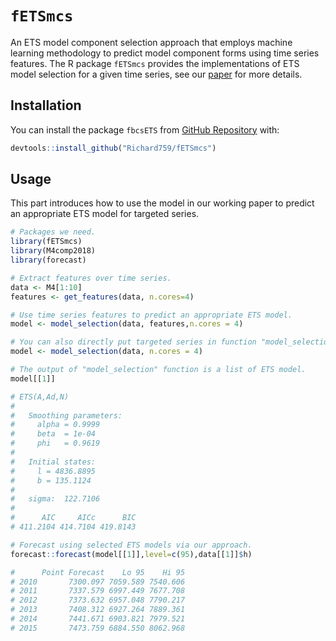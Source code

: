 `fETSmcs`
========

An ETS model component selection approach that employs machine learning methodology to predict model component forms using time series features.
The R package `fETSmcs` provides the implementations of ETS model selection for a given time series, see our [paper](https://github.com/Richard/fbcsETS) for more details.

Installation
------------

You can install the package `fbcsETS` from [GitHub Repository](https://github.com/Richard/fbcsETS) with:

``` r
devtools::install_github("Richard759/fETSmcs")
```

Usage
-----

This part introduces how to use the model in our working paper to predict an appropriate ETS model for targeted series.

``` r
# Packages we need.
library(fETSmcs)
library(M4comp2018)
library(forecast)

# Extract features over time series.
data <- M4[1:10]
features <- get_features(data, n.cores=4)

# Use time series features to predict an appropriate ETS model.
model <- model_selection(data, features,n.cores = 4)

# You can also directly put targeted series in function "model_selection" without extracting features separately.
model <- model_selection(data, n.cores = 4)

# The output of "model_selection" function is a list of ETS model.
model[[1]]

# ETS(A,Ad,N) 
#
#   Smoothing parameters:
#     alpha = 0.9999 
#     beta  = 1e-04 
#     phi   = 0.9619 
#
#   Initial states:
#     l = 4836.8895 
#     b = 135.1124 
#
#   sigma:  122.7106
#
#      AIC     AICc      BIC 
# 411.2104 414.7104 419.8143 

# Forecast using selected ETS models via our approach.
forecast::forecast(model[[1]],level=c(95),data[[1]]$h)

#      Point Forecast    Lo 95    Hi 95
# 2010       7300.097 7059.589 7540.606
# 2011       7337.579 6997.449 7677.708
# 2012       7373.632 6957.048 7790.217
# 2013       7408.312 6927.264 7889.361
# 2014       7441.671 6903.821 7979.521
# 2015       7473.759 6884.550 8062.968
```

